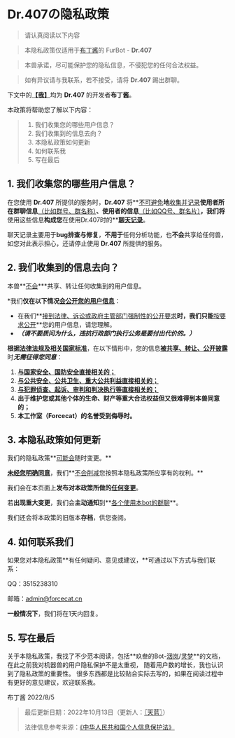 # Dr.407の隐私政策

> 请认真阅读以下内容

> 本隐私政策仅适用于[布丁酱](https://github.com/BuDingOwO)的 FurBot - **Dr.407**

>本兽承诺，尽可能保护您的隐私信息，不侵犯您的任何合法权益。

>如有异议请与我联系，若不接受，请将 **Dr.407** 踢出群聊。
>

下文中的<u>**【我】**</u>均为 **Dr.407** 的开发者**布丁酱**。

本政策将帮助您了解以下内容：

> 1. 我们收集您的哪些用户信息？
> 2. 我们收集到的信息去向？
> 3. 本隐私政策如何更新
> 4. 如何联系我
> 5. 写在最后

## 1. 我们收集您的哪些用户信息？

在您使用 **Dr.407** 所提供的服务时，**Dr.407** 将**<u>不可避免</u>**地**<u>收集并记录</u>**使用者所在群聊信息<u>**（比如群号、群名称）**</u>、使用者的信息**<u>（比如QQ号、群名片）</u>**，我们将**使用这些信息**构成您**在使用Dr.407时的**<u>**聊天记录**</u>。

聊天记录主要用于**bug排查与修复**，**不用于**任何分析功能，也**不会**共享给任何兽，如您对此表示担心，还请停止使用 **Dr.407** 所提供的服务。

## 2. 我们收集到的信息去向？

本兽**<u>不会</u>***共享、转让任何收集到的用户信息。

*我们**仅在以下情况<u>会公开您的用户信息</u>**：

* 在我们**<u>接到法律、诉讼或政府主管部门强制性的公开要求</u>**时，我们只能**<u>按要求公开</u>**您的用户信息，请您理解。
* ***（请不要质问为什么，违抗行政部门执行公务是要付出代价的。）***

**根据[法律法规及相关国家标准](http://www.npc.gov.cn/npc/c30834/202108/a8c4e3672c74491a80b53a172bb753fe.shtml#)**，在以下情形中，您的信息<u>**被共享、转让、公开披露**</u>时***无需征得您同意***：

1. <u>**与国家安全、国防安全直接相关的；**</u>
2. <u>**与公共安全、公共卫生、重大公共利益直接相关的；**</u>
3. <u>**与犯罪侦查、起诉、审判和判决执行等直接相关的；**</u>
4. **出于维护您或其他个体的生命、财产等重大合法权益但又很难得到本兽同意的；**
5. **本工作室（Forcecat）的名誉受到侮辱时。**

## 3. 本隐私政策如何更新

我们的隐私政策**<u>可能会</u>随时变更。**

**<u>未经您明确同意</u>**，我们**<u>不会削减</u>您按照本隐私政策所应享有的权利。**

我们会在本页面上**发布对本政策所做的<u>任何变更</u>**。

若**出现重大变更**，我们会**主动通知**到**<u>各个使用本bot的群聊</u>**。

我们还会将本政策的旧版本**存档**，供您查阅。

## 4. 如何联系我们

如果您对本隐私政策**有任何疑问、意见或建议，**可通过以下方式与我们联系：

QQ：3515238310

邮箱：admin@forcecat.cn

**一般情况下**，我们将在1天内回复。

## 5. 写在最后

关于本隐私政策，我找了不少范本阅读，包括**玖叁的Bot-[洇岚](https://yinlan.furbot.icu/privacy/20220217/)/[灵梦](https://www.uwpg.xyz/privacy/)**的文档，在此之前我对机器兽的用户隐私保护不是太重视， 随着用户数的增长，我也认识到了隐私政策的重要性。 很多东西都是比较贴合实际去写的，如果在阅读过程中有更好的意见建议，欢迎联系我。

布丁酱 2022/8/5

> 最后更新日期：2022年10月13日（更新人：[〖天蓝〗](https://github.com/MetallicAllex)）
>
> 法律信息参考来源：[《中华人民共和国个人信息保护法》](http://www.npc.gov.cn/npc/c30834/202108/a8c4e3672c74491a80b53a172bb753fe.shtml)